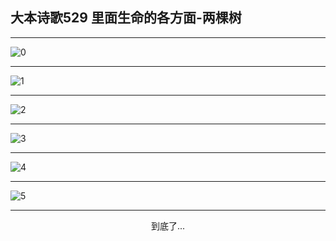 
## 大本诗歌529 里面生命的各方面-两棵树
        
<div id="aplayer0"></div>

---

<img alt="0" data-original="https://cdn.jsdelivr.net/gh/k34869/shi/data/d0529/0">

---

<img alt="1" data-original="https://cdn.jsdelivr.net/gh/k34869/shi/data/d0529/1">

---

<img alt="2" data-original="https://cdn.jsdelivr.net/gh/k34869/shi/data/d0529/2">

---

<img alt="3" data-original="https://cdn.jsdelivr.net/gh/k34869/shi/data/d0529/3">

---

<img alt="4" data-original="https://cdn.jsdelivr.net/gh/k34869/shi/data/d0529/4">

---

<img alt="5" data-original="https://cdn.jsdelivr.net/gh/k34869/shi/data/d0529/5">

---

<p style="text-align: center">到底了...</p>

<script src="/js/dist-view.js"></script>

<script>
MAIN.id = 'd0529';
        
const ap0 = new APlayer({
    container: document.getElementById('aplayer0'),
    volume: 1,
    loop: 'none',
    preload: 'none',
    audio: [{
        name: '大本诗歌529.mp3',
        artist: '大本诗歌',
        url: 'https://res.wx.qq.com/voice/getvoice?mediaid=MzI0NTk3MDM5M18yMjQ3NDk0MTgz',
        cover: '/favicon'
    }]
});
</script>
